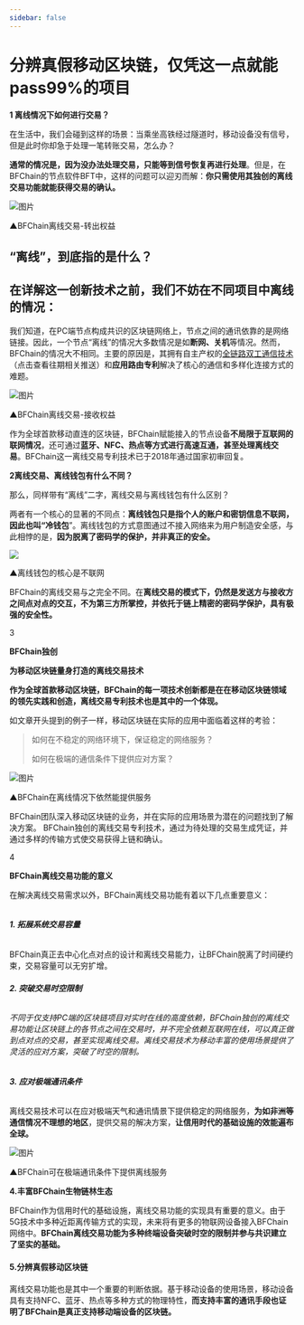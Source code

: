 ```yaml
---
sidebar: false
---
```


# 分辨真假移动区块链，仅凭这一点就能pass99%的项目

**1  离线情况下如何进行交易？** 

在生活中，我们会碰到这样的场景：当乘坐高铁经过隧道时，移动设备没有信号，但是此时你却急于处理一笔转账交易，怎么办？

**通常的情况是，因为没办法处理交易，只能等到信号恢复再进行处理**。但是，在BFChain的节点软件BFT中，这样的问题可以迎刃而解：**你只需使用其独创的离线交易功能就能获得交易的确认。**

![图片](./image//07-01.gif)

▲BFChain离线交易-转出权益

## 

## **“离线”，到底指的是什么？**

## 在详解这一创新技术之前，我们不妨在不同项目中离线的情况：

我们知道，在PC端节点构成共识的区块链网络上，节点之间的通讯依靠的是网络链接。因此，一个节点“离线”的情况大多数情况是如**断网、关机**等情况。然而，BFChain的情况大不相同。主要的原因是，其拥有自主产权的[全链路双工通信技术](http://mp.weixin.qq.com/s?__biz=MzU3NDc0Nzg4Nw==&mid=2247484456&idx=1&sn=27c7e60a520428e5141813d1966f9f4f&chksm=fd2ce1a8ca5b68be398e27bb6a8fcd79e441cd31b23ad376e85006fd76b23ff1fc39080d3132&scene=21#wechat_redirect)（点击查看往期相关推送）和**应用路由专利**解决了核心的通信和多样化连接方式的难题。

![图片](./image//07-02.gif)

▲BFChain离线交易-接收权益

作为全球首款移动直连的区块链，BFChain赋能接入的节点设备**不局限于互联网的联网情况**，还可通过**蓝牙、NFC、热点等方式进行高速互通，甚至处理离线交易**。BFChain这一离线交易专利技术已于2018年通过国家初审回复。

**2离线交易、离线钱包有什么不同？** 

那么，同样带有“离线”二字，离线交易与离线钱包有什么区别？

两者有一个核心的显著的不同点：**离线钱包只是指个人的账户和密钥信息不联网，因此也叫“冷钱包**”。离线钱包的方式意图通过不接入网络来为用户制造安全感，与此相悖的是，**因为脱离了密码学的保护，并非真正的安全。**

![](./image//07-04.jpg)

▲离线钱包的核心是不联网

BFChain的离线交易与之完全不同。在**离线交易的模式下，仍然是发送方与接收方之间点对点的交互，不为第三方所掌控，并依托于链上精密的密码学保护，具有极强的安全性。**

3

  **BFChain独创**

**为移动区块链量身打造的离线交易技术** 

**作为全球首款移动区块链，BFChain的每一项技术创新都是在在移动区块链领域的领先实践和创造，离线交易专利技术也是其中的一个体现。**

如文章开头提到的例子一样，移动区块链在实际的应用中面临着这样的考验：

> 如何在不稳定的网络环境下，保证稳定的网络服务？
> 
> 如何在极端的通信条件下提供应对方案？

![图片](./image//07-05.jpg)

▲BFChain在离线情况下依然能提供服务

BFChain团队深入移动区块链的业务，并在实际的应用场景为潜在的问题找到了解决方案。 BFChain独创的离线交易专利技术，通过为待处理的交易生成凭证，并通过多样的传输方式使交易获得上链和确认。

4

  **BFChain离线交易功能的意义** 

在解决离线交易需求以外，BFChain离线交易功能有着以下几点重要意义：

###### 

###### **1. 拓展系统交易容量**

BFChain真正去中心化点对点的设计和离线交易能力，让BFChain脱离了时间硬约束，交易容量可以无穷扩增。

###### **2. 突破交易时空限制**

###### 不同于仅支持PC端的区块链项目对实时在线的高度依赖，BFChain独创的离线交易功能让区块链上的各节点之间在交易时，并不完全依赖互联网在线，可以真正做到点对点的交易，甚至实现离线交易。离线交易技术为移动丰富的使用场景提供了灵活的应对方案，突破了时空的限制。

###### **3. 应对极端通讯条件**

离线交易技术可以在应对极端天气和通讯情景下提供稳定的网络服务，**为如非洲等通信情况不理想的地区**，提供交易的解决方案，**让信用时代的基础设施的效能遍布全球。**

![图片](./image//07-06.jpg)

▲BFChain可在极端通讯条件下提供离线服务

**4.丰富BFChain生物链林生态**

BFChain作为信用时代的基础设施，离线交易功能的实现具有重要的意义。由于5G技术中多种近距离传输方式的实现，未来将有更多的物联网设备接入BFChain网络中。**BFChain离线交易功能为多种终端设备突破时空的限制并参与共识建立了坚实的基础。**

#### **5.分辨真假移动区块链**

离线交易功能也是其中一个重要的判断依据。基于移动设备的使用场景，移动设备具有支持NFC、蓝牙、热点等多种方式的物理特性，**而支持丰富的通讯手段也证明了BFChain是真正支持移动端设备的区块链。**

